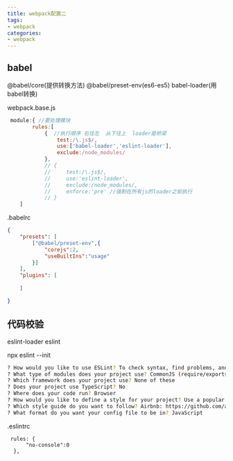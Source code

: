 ```yaml
---
title: webpack配置二
tags:
- webpack
categories:
- webpack            
---
```


## babel

 @babel/core(提供转换方法)  @babel/preset-env(es6-es5) babel-loader(用babel转换)

webpack.base.js
```js
 module:{ //要处理模块  
        rules:[
            {  //执行顺序 右往左  从下往上  loader是桥梁
                test:/\.js$/,
                use:['babel-loader','eslint-loader'],
                exclude:/node_modules/
            },
            // {
            //     test:/\.js$/,
            //     use:'eslint-loader',
            //     exclude:/node_modules/,
            //     enforce:'pre' //强制在所有js的loader之前执行
            // }
    ]
```
.babelrc

```json
{
    "presets": [
        ["@babel/preset-env",{
            "corejs":2,
            "useBuiltIns":"usage"
        }]
    ],
    "plugins": [
        
    ]

}
```
## 代码校验
eslint-loader   eslint

npx eslint --init 

```bash
? How would you like to use ESLint? To check syntax, find problems, and enforce code style
? What type of modules does your project use? CommonJS (require/exports)
? Which framework does your project use? None of these
? Does your project use TypeScript? No
? Where does your code run? Browser
? How would you like to define a style for your project? Use a popular style guide
? Which style guide do you want to follow? Airbnb: https://github.com/airbnb/javascript
? What format do you want your config file to be in? JavaScript
```
.eslintrc

```
 rules: {
      "no-console":0
  },
```


